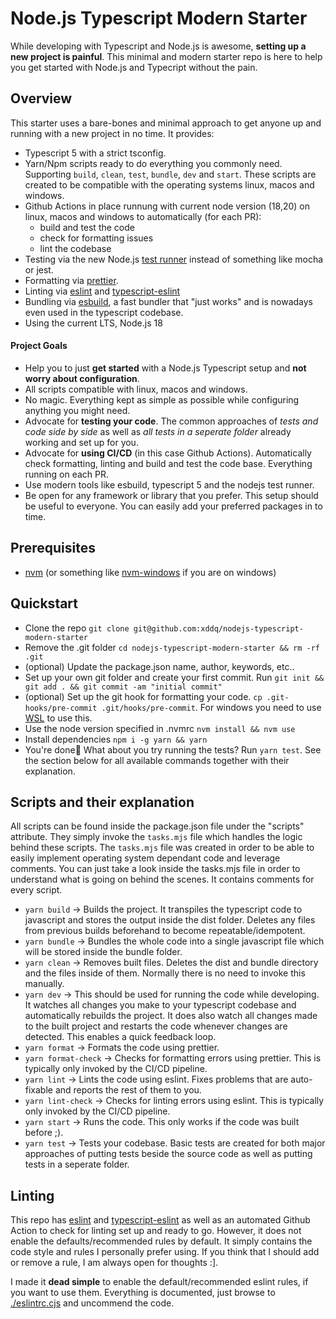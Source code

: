 # Node.js Typescript Modern Starter

While developing with Typescript and Node.js is awesome, **setting up a new
project is painful**.
This minimal and modern starter repo is here to help you get started with
Node.js and Typecript without the pain.

## Overview

This starter uses a bare-bones and minimal approach to get anyone up and
running with a new project in no time. It provides:

- Typescript 5 with a strict tsconfig.
- Yarn/Npm scripts ready to do everything you commonly need. Supporting `build`,
  `clean`, `test`, `bundle`, `dev` and `start`. These scripts are created to be
  compatible with the operating systems linux, macos and windows.
- Github Actions in place runnung with current node version (18,20) on linux,
  macos and windows to automatically (for each PR):
  - build and test the code
  - check for formatting issues
  - lint the codebase
- Testing via the new Node.js [test
  runner](https://nodejs.org/api/test.html#test-runner) instead of something
  like mocha or jest.
- Formatting via [prettier](https://prettier.io/).
- Linting via [eslint](https://eslint.org/) and
  [typescript-eslint](https://typescript-eslint.io/)
- Bundling via [esbuild](https://esbuild.github.io/), a fast bundler that "just
  works" and is nowadays even used in the typescript codebase.
- Using the current LTS, Node.js 18

#### Project Goals

- Help you to just **get started** with a Node.js Typescript setup and **not
  worry about configuration**.
- All scripts compatible with linux, macos and windows.
- No magic. Everything kept as simple as possible while configuring anything you
  might need.
- Advocate for **testing your code**. The common approaches of _tests and code
  side by side_ as well as _all tests in a seperate folder_ already working and
  set up for you.
- Advocate for **using CI/CD** (in this case Github Actions). Automatically
  check formatting, linting and build and test the code base. Everything running
  on each PR.
- Use modern tools like esbuild, typescript 5 and the nodejs test runner.
- Be open for any framework or library that you prefer. This setup should be
  useful to everyone. You can easily add your preferred packages in to time.

## Prerequisites

- [nvm](https://github.com/nvm-sh/nvm) (or something like
  [nvm-windows](https://github.com/coreybutler/nvm-windows) if you are on
  windows)

## Quickstart

- Clone the repo `git clone git@github.com:xddq/nodejs-typescript-modern-starter`
- Remove the .git folder `cd nodejs-typescript-modern-starter && rm -rf .git`
- (optional) Update the package.json name, author, keywords, etc..
- Set up your own git folder and create your first commit. Run `git init && git
add . && git commit -am "initial commit"`
- (optional) Set up the git hook for formatting your code. `cp
.git-hooks/pre-commit .git/hooks/pre-commit`. For windows you need to use
  [WSL](https://learn.microsoft.com/en-us/windows/wsl/install) to use this.
- Use the node version specified in .nvmrc `nvm install && nvm use`
- Install dependencies `npm i -g yarn && yarn`
- You're done🎉 What about you try running the tests? Run `yarn test`. See the
  section below for all available commands together with their explanation.

## Scripts and their explanation

All scripts can be found inside the package.json file under the "scripts"
attribute. They simply invoke the `tasks.mjs` file which handles the logic
behind these scripts. The `tasks.mjs` file was created in order to be able to
easily implement operating system dependant code and leverage comments. You can
just take a look inside the tasks.mjs file in order to understand what is going
on behind the scenes. It contains comments for every script.

- `yarn build` -> Builds the project. It transpiles the typescript code to
  javascript and stores the output inside the dist folder. Deletes any files
  from previous builds beforehand to become repeatable/idempotent.
- `yarn bundle` -> Bundles the whole code into a single javascript file which
  will be stored inside the bundle folder.
- `yarn clean` -> Removes built files. Deletes the dist and bundle directory and
  the files inside of them. Normally there is no need to invoke this manually.
- `yarn dev` -> This should be used for running the code while developing. It
  watches all changes you make to your typescript codebase and automatically
  rebuilds the project. It does also watch all changes made to the built project
  and restarts the code whenever changes are detected. This enables a quick
  feedback loop.
- `yarn format` -> Formats the code using prettier.
- `yarn format-check` -> Checks for formatting errors using prettier. This is
  typically only invoked by the CI/CD pipeline.
- `yarn lint` -> Lints the code using eslint. Fixes problems that are
  auto-fixable and reports the rest of them to you.
- `yarn lint-check` -> Checks for linting errors using eslint. This is typically
  only invoked by the CI/CD pipeline.
- `yarn start` -> Runs the code. This only works if the code was built before ;).
- `yarn test` -> Tests your codebase. Basic tests are created for both major
  approaches of putting tests beside the source code as well as putting tests in
  a seperate folder.

## Linting

This repo has [eslint](https://eslint.org/) and
[typescript-eslint](https://typescript-eslint.io/) as well as an automated
Github Action to check for linting set up and ready to go. However, it does not
enable the defaults/recommended rules by default. It simply contains the code
style and rules I personally prefer using. If you think that I should add or
remove a rule, I am always open for thoughts :].

I made it **dead simple** to enable the default/recommended eslint rules, if you
want to use them. Everything is documented, just browse to
[./eslintrc.cjs](https://github.com/xddq/nodejs-typescript-modern-starter/blob/main/eslintrc.cjs)
and uncommend the code.
